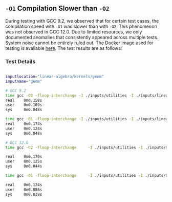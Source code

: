 ## **`-O1` Compilation Slower than `-O2`**

During testing with GCC 9.2, we observed that for certain test cases, the compilation speed with `-O1` was slower than with `-O2`. This phenomenon was not observed in GCC 12.0. Due to limited resources, we only documented anomalies that consistently appeared across multiple tests. System noise cannot be entirely ruled out. The Docker image used for testing is available [here](https://hub.docker.com/r/anonymicse2021/gcc_inputs). The test results are as follows:

### **Test Details**

```bash

inputlocation="linear-algebra/kernels/gemm"
inputname="gemm"

# GCC 9.2
time gcc -O2 -floop-interchange -I ./inputs/utilities -I ./inputs/linear-algebra/kernels/gemm ./inputs/utilities/polybench.c ./inputs/linear-algebra/kernels/gemm/gemm.c -DPOLYBENCH_TIME -o ./test
real    0m0.158s
user    0m0.109s
sys     0m0.048s

time gcc -O1 -floop-interchange -I ./inputs/utilities -I ./inputs/linear-algebra/kernels/gemm ./inputs/utilities/polybench.c ./inputs/linear-algebra/kernels/gemm/gemm.c -DPOLYBENCH_TIME -o ./test
real    0m0.174s
user    0m0.124s
sys     0m0.048s

# GCC 12.0
time gcc -O2 -floop-interchange     -I ./inputs/utilities -I ./inputs/$inputlocation ./inputs/utilities/polybench.c ./inputs/$inputlocation/$inputname.c -DPOLYBENCH_TIME -o ./test

real    0m0.170s
user    0m0.125s
sys     0m0.044s

time gcc -O1 -floop-interchange     -I ./inputs/utilities -I ./inputs/$inputlocation ./inputs/utilities/polybench.c ./inputs/$inputlocation/$inputname.c -DPOLYBENCH_TIME -o ./test

real    0m0.124s
user    0m0.086s
sys	    0m0.038s
